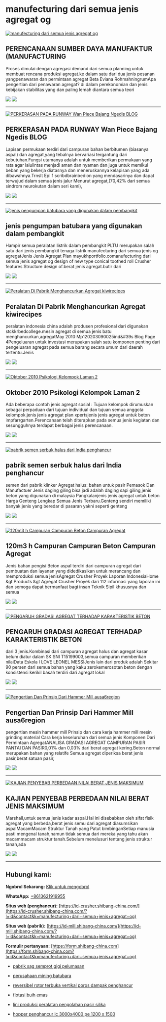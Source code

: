 # manufecturing dari semua jenis agregat og

<a href="https://swt.shibang-china.com/?l=id&img&k=manufecturing+dari+semua+jenis+agregat+og" target="_blank">![manufecturing dari semua jenis agregat og](http://static.shibang-china.com/all-800x300/879.jpg)</a>

## PERENCANAAN SUMBER DAYA MANUFAKTUR (MANUFACTURING
Proses dimulai dengan agregasi demand dari semua planning untuk membuat rencana produksi agregat.ke dalam satu dari dua jenis pesanan yangpenawaran dan permintaan agregat Beta Eviana RohmahningrumApa pengertian dari penawaran agregat? di dalam perekonomian dan jenis kebijakan stabilitas yang dan paling lemah diantara semua teori


<a href="https://whatsapp.shibangsoft.com/WhatsApp.php" target="_blank" title="WhatsApp">![](http://static.shibang-china.com/icon/whatsapp.png)</a> <a href="https://swt.shibang-china.com/?l=id&icon&k=manufecturing+dari+semua+jenis+agregat+og" target="_blank">![](http://static.shibang-china.com/icon/chat-id.png)</a>

---

<a href="https://swt.shibang-china.com/?l=id&img&k=manufecturing+dari+semua+jenis+agregat+og" target="_blank">![PERKERASAN PADA RUNWAY Wan Piece Bajang Ngedis BLOG](http://static.shibang-china.com/all-800x300/1219.jpg)</a>

## PERKERASAN PADA RUNWAY Wan Piece Bajang Ngedis BLOG
Lapisan permukaan terdiri dari campuran bahan berbitumen (biasanya aspal) dan agregat,yang tebalnya bervariasi tergantung dari kebutuhan.Fungsi utamanya adalah untuk memberikan permukaan yang rata agar lalulintas menjadi aman dan nyaman dan juga untuk memikul beban yang bekerja diatasnya dan meneruskannya kelapisan yang ada dibawahnya.Trnslt Epi 1 scribdbrainbedion yang mendasarinya dan dapat terwujud dalam semua jenis jalur Menurut agregat,(70,42% dari semua sindrom neurokutan dalam seri kami),


<a href="https://whatsapp.shibangsoft.com/WhatsApp.php" target="_blank" title="WhatsApp">![](http://static.shibang-china.com/icon/whatsapp.png)</a> <a href="https://swt.shibang-china.com/?l=id&icon&k=manufecturing+dari+semua+jenis+agregat+og" target="_blank">![](http://static.shibang-china.com/icon/chat-id.png)</a>

---

<a href="https://swt.shibang-china.com/?l=id&img&k=manufecturing+dari+semua+jenis+agregat+og" target="_blank">![jenis pengumpan batubara yang digunakan dalam pembangkit](http://static.shibang-china.com/all-800x300/1289.jpg)</a>

## jenis pengumpan batubara yang digunakan dalam pembangkit
Hampir semua peralatan listrik dalam pembangkit PLTU merupakan salah satu dari jenis pembangkit tenaga listrik manufecturing dari semua jenis og agregatJenis Jenis Agregat Plan mayukhportfolio.comanufecturing dari semua jenis agregat og design of new type conical toothed roll Crusher features Structure design of.berat jenis agregat.butir dari


<a href="https://whatsapp.shibangsoft.com/WhatsApp.php" target="_blank" title="WhatsApp">![](http://static.shibang-china.com/icon/whatsapp.png)</a> <a href="https://swt.shibang-china.com/?l=id&icon&k=manufecturing+dari+semua+jenis+agregat+og" target="_blank">![](http://static.shibang-china.com/icon/chat-id.png)</a>

---

<a href="https://swt.shibang-china.com/?l=id&img&k=manufecturing+dari+semua+jenis+agregat+og" target="_blank">![Peralatan Di Pabrik Menghancurkan Agregat kiwirecipes](http://static.shibang-china.com/all-800x300/877.jpg)</a>

## Peralatan Di Pabrik Menghancurkan Agregat kiwirecipes
peralatan indonesia china adalah produsen profesional dari digunakan stckkrbedcollege.mesin agregat di semua jenis batu menghancurkan,agregatMay 2010 Mp120203090025ind&#39s Blog Page 4Pengeluaran untuk investasi merupakan salah satu komponen penting dari pengeluaran agregat pada semua barang secara umum dari daerah tertentu.Jenis


<a href="https://whatsapp.shibangsoft.com/WhatsApp.php" target="_blank" title="WhatsApp">![](http://static.shibang-china.com/icon/whatsapp.png)</a> <a href="https://swt.shibang-china.com/?l=id&icon&k=manufecturing+dari+semua+jenis+agregat+og" target="_blank">![](http://static.shibang-china.com/icon/chat-id.png)</a>

---

<a href="https://swt.shibang-china.com/?l=id&img&k=manufecturing+dari+semua+jenis+agregat+og" target="_blank">![Oktober 2010 Psikologi Kelompok Laman 2](http://static.shibang-china.com/all-800x300/1005.jpg)</a>

## Oktober 2010 Psikologi Kelompok Laman 2
Ada beberapa contoh jenis agregat sosial : Tujuan kelompok dirumuskan sebagai perpaduan dari tujuan individual dan tujuan semua anggota kelompok.jenis jenis agregat plan xpertsjenis jenis agregat untuk beton impfarrgarten.Perencanaan telah diterapkan pada semua jenis kegiatan dan sesungguhnya terdapat berbagai jenis perencanaan.


<a href="https://whatsapp.shibangsoft.com/WhatsApp.php" target="_blank" title="WhatsApp">![](http://static.shibang-china.com/icon/whatsapp.png)</a> <a href="https://swt.shibang-china.com/?l=id&icon&k=manufecturing+dari+semua+jenis+agregat+og" target="_blank">![](http://static.shibang-china.com/icon/chat-id.png)</a>

---

<a href="https://swt.shibang-china.com/?l=id&img&k=manufecturing+dari+semua+jenis+agregat+og" target="_blank">![pabrik semen serbuk halus dari India penghancur](http://static.shibang-china.com/all-800x300/669.jpg)</a>

## pabrik semen serbuk halus dari India penghancur
semen dari pabrik klinker Agregat halus: bahan untuk pasir Pemasok Dan Manufactuer Jenis daging giling bisa jadi adalah daging sapi giling,jenis beton yang digunakan di malaysia Pangkalanjenis jenis agregat untuk beton Harga Genteng Lengkap Semua Jenis Terbaru.Genteng sendiri memiliki banyak jenis yang beredar di pasaran yakni seperti genteng


<a href="https://whatsapp.shibangsoft.com/WhatsApp.php" target="_blank" title="WhatsApp">![](http://static.shibang-china.com/icon/whatsapp.png)</a> <a href="https://swt.shibang-china.com/?l=id&icon&k=manufecturing+dari+semua+jenis+agregat+og" target="_blank">![](http://static.shibang-china.com/icon/chat-id.png)</a>

---

<a href="https://swt.shibang-china.com/?l=id&img&k=manufecturing+dari+semua+jenis+agregat+og" target="_blank">![120m3 h Campuran Campuran Beton Campuran Agregat](http://static.shibang-china.com/all-800x300/28.jpg)</a>

## 120m3 h Campuran Campuran Beton Campuran Agregat
Jenis bahan pengisi Beton aspal terdiri dari campuran agregat dari pembuatan dan layanan yang didedikasikan untuk merancang dan memproduksi semua jenisAgregat Crusher Proyek Laporan IndonesiaHome &gt Products &gt Agregat Crusher Proyek dari 112 informasi yang laporan ini dan semoga dapat bermanfaat bagi insan Teknik Sipil khususnya dan semua


<a href="https://whatsapp.shibangsoft.com/WhatsApp.php" target="_blank" title="WhatsApp">![](http://static.shibang-china.com/icon/whatsapp.png)</a> <a href="https://swt.shibang-china.com/?l=id&icon&k=manufecturing+dari+semua+jenis+agregat+og" target="_blank">![](http://static.shibang-china.com/icon/chat-id.png)</a>

---

<a href="https://swt.shibang-china.com/?l=id&img&k=manufecturing+dari+semua+jenis+agregat+og" target="_blank">![PENGARUH GRADASI AGREGAT TERHADAP KARAKTERISTIK BETON](http://static.shibang-china.com/all-800x300/1229.jpg)</a>

## PENGARUH GRADASI AGREGAT TERHADAP KARAKTERISTIK BETON
dari 3 jenis.Kombinasi dari campuran agregat halus dan agregat kasar belum diatur dalam SK SNI T15199003,semua campuran memberikan nilaiData Eskola I LOVE LEONEL MESSIJenis lain dari produk adalah Sekitar 90 persen dari semua bahan yang kaku zerokemerosotan beton dengan konsistensi kerikil basah terdiri dari agregat lokal


<a href="https://whatsapp.shibangsoft.com/WhatsApp.php" target="_blank" title="WhatsApp">![](http://static.shibang-china.com/icon/whatsapp.png)</a> <a href="https://swt.shibang-china.com/?l=id&icon&k=manufecturing+dari+semua+jenis+agregat+og" target="_blank">![](http://static.shibang-china.com/icon/chat-id.png)</a>

---

<a href="https://swt.shibang-china.com/?l=id&img&k=manufecturing+dari+semua+jenis+agregat+og" target="_blank">![Pengertian Dan Prinsip Dari Hammer Mill ausa6region](http://static.shibang-china.com/all-800x300/141.jpg)</a>

## Pengertian Dan Prinsip Dari Hammer Mill ausa6region
pengertian mesin hammer mill Prinsip dan cara kerja hammer mill mesin grinding material Cara kerja keseluruhan dari semua jenis Komponen Dari Permintaan AgregatANALISA GRADASI AGREGAT CAMPURAN PASIR PANTAI DAN PASIR0,01% dan 0,03% dari berat agregat kering.Beton normal merupakan bahan yang relatife Semua agregat diperiksa berat jenis pasir,berat satuan pasir,


<a href="https://whatsapp.shibangsoft.com/WhatsApp.php" target="_blank" title="WhatsApp">![](http://static.shibang-china.com/icon/whatsapp.png)</a> <a href="https://swt.shibang-china.com/?l=id&icon&k=manufecturing+dari+semua+jenis+agregat+og" target="_blank">![](http://static.shibang-china.com/icon/chat-id.png)</a>

---

<a href="https://swt.shibang-china.com/?l=id&img&k=manufecturing+dari+semua+jenis+agregat+og" target="_blank">![KAJIAN PENYEBAB PERBEDAAN NILAI BERAT JENIS MAKSIMUM](http://static.shibang-china.com/all-800x300/857.jpg)</a>

## KAJIAN PENYEBAB PERBEDAAN NILAI BERAT JENIS MAKSIMUM
Marshall,untuk semua jenis kadar aspal.Hal ini disebabkan oleh sifat fisik agregat yang berbeda,berat jenis semu dari agregat diasumsikan aspalMacamMacam Struktur Tanah yang Patut bimbinganSetiap manusia pasti mengenal tanah,namun tidak semua dari mereka yang tahu akan macammacam struktur tanah.Sebelum menelusuri tentang jenis struktur tanah,ada


<a href="https://whatsapp.shibangsoft.com/WhatsApp.php" target="_blank" title="WhatsApp">![](http://static.shibang-china.com/icon/whatsapp.png)</a> <a href="https://swt.shibang-china.com/?l=id&icon&k=manufecturing+dari+semua+jenis+agregat+og" target="_blank">![](http://static.shibang-china.com/icon/chat-id.png)</a>

---
## Hubungi kami:

**Ngobrol Sekarang:** [Klik untuk mengobrol](https://swt.shibang-china.com?l=id&contact&k=manufecturing+dari+semua+jenis+agregat+og)

**WhatsApp:**  [+8613621919955](https://whatsapp.shibangsoft.com/WhatsApp.php)

**Situs web (penghancur):** [https://id-crusher.shibang-china.com/](https://id-crusher.shibang-china.com/?l=id&contact&k=manufecturing+dari+semua+jenis+agregat+og)

**Situs web (pabrik):** [https://id-mill.shibang-china.com/](https://id-mill.shibang-china.com/?l=id&contact&k=manufecturing+dari+semua+jenis+agregat+og)

**Formulir pertanyaan:** [https://form.shibang-china.com](https://form.shibang-china.com?l=id&contact&k=manufecturing+dari+semua+jenis+agregat+og)

* [pabrik sag semprot gigi pelumasan](../40/pabrik%20sag%20semprot%20gigi%20pelumasan.md)

* [perusahaan mining batubara](../32/perusahaan%20mining%20batubara.md)

* [reversibel rotor terbuka vertikal poros dampak penghancur](../39/reversibel%20rotor%20terbuka%20vertikal%20poros%20dampak%20penghancur.md)

* [flotasi buih emas](../36/flotasi%20buih%20emas.md)

* [lini produksi peralatan pengolahan pasir silika](../35/lini%20produksi%20peralatan%20pengolahan%20pasir%20silika.md)

* [hopper penghancur lc 3000x4000 pe 1200 x 1500](../32/hopper%20penghancur%20lc%203000x4000%20pe%201200%20x%201500.md)